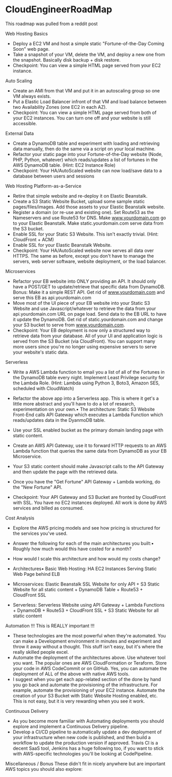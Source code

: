# CloudEngineerRoadMap
This roadmap was pulled from a reddit post

Web Hosting Basics</br>
- Deploy a EC2 VM and host a simple static "Fortune-of-the-Day Coming Soon" web page.
- Take a snapshot of your VM, delete the VM, and deploy a new one from the snapshot. Basically disk backup + disk restore.
- Checkpoint: You can view a simple HTML page served from your EC2 instance.
 
Auto Scaling
- Create an AMI from that VM and put it in an autoscaling group so one VM always exists.
- Put a Elastic Load Balancer infront of that VM and load balance between two Availability Zones (one EC2 in each AZ).
- Checkpoint: You can view a simple HTML page served from both of your EC2 instances. You can turn one off and your website is still accessible.

External Data
- Create a DynamoDB table and experiment with loading and retrieving data manually, then do the same via a script on your local machine.
- Refactor your static page into your Fortune-of-the-Day website (Node, PHP, Python, whatever) which reads/updates a list of fortunes in the AWS DynamoDB table. (Hint: EC2 Instance Role)
- Checkpoint: Your HA/AutoScaled website can now load/save data to a database between users and sessions

Web Hosting Platform-as-a-Service
- Retire that simple website and re-deploy it on Elastic Beanstalk.
- Create a S3 Static Website Bucket, upload some sample static pages/files/images. Add those assets to your Elastic Beanstalk website.
- Register a domain (or re-use and existing one). Set Route53 as the Nameservers and use Route53 for DNS. Make www.yourdomain.com go to your Elastic Beanstalk. Make static.yourdomain.com serve data from the S3 bucket.
- Enable SSL for your Static S3 Website. This isn't exactly trivial. (Hint: CloudFront + ACM)
- Enable SSL for your Elastic Beanstalk Website.
- Checkpoint: Your HA/AutoScaled website now serves all data over HTTPS. The same as before, except you don't have to manage the servers, web server software, website deployment, or the load balancer.

Microservices
- Refactor your EB website into ONLY providing an API. It should only have a POST/GET to update/retrieve that specific data from DynamoDB. Bonus: Make it a simple REST API. Get rid of www.yourdomain.com and serve this EB as api.yourdomain.com
- Move most of the UI piece of your EB website into your Static S3 Website and use Javascript/whatever to retrieve the data from your api.yourdomain.com URL on page load. Send data to the EB URL to have it update the DynamoDB. Get rid of static.yourdomain.com and change your S3 bucket to serve from www.yourdomain.com.
- Checkpoint: Your EB deployment is now only a structured way to retrieve data from your database. All of your UI and application logic is served from the S3 Bucket (via CloudFront). You can support many more users since you're no longer using expensive servers to serve your website's static data.

Serverless
- Write a AWS Lambda function to email you a list of all of the Fortunes in the DynamoDB table every night. Implement Least Privilege security for the Lambda Role. (Hint: Lambda using Python 3, Boto3, Amazon SES, scheduled with CloudWatch)
- Refactor the above app into a Serverless app. This is where it get's a little more abstract and you'll have to do a lot of research, experimentation on your own.• The architecture: Static S3 Website Front-End calls API Gateway which executes a Lambda Function which reads/updates data in the DyanmoDB table.
- Use your SSL enabled bucket as the primary domain landing page with static content.
- Create an AWS API Gateway, use it to forward HTTP requests to an AWS Lambda function that queries the same data from DynamoDB as your EB Microservice.
- Your S3 static content should make Javascript calls to the API Gateway and then update the page with the retrieved data.
- Once you have the "Get Fortune" API Gateway + Lambda working, do the "New Fortune" API.

- Checkpoint: Your API Gateway and S3 Bucket are fronted by CloudFront with SSL. You have no EC2 instances deployed. All work is done by AWS services and billed as consumed.

Cost Analysis
- Explore the AWS pricing models and see how pricing is structured for the services you've used.
- Answer the following for each of the main architectures you built:• Roughly how much would this have costed for a month?
- How would I scale this architecture and how would my costs change?

- Architectures• Basic Web Hosting: HA EC2 Instances Serving Static Web Page behind ELB
- Microservices: Elastic Beanstalk SSL Website for only API + S3 Static Website for all static content + DynamoDB Table + Route53 + CloudFront SSL
- Serverless: Serverless Website using API Gateway + Lambda Functions + DynamoDB + Route53 + CloudFront SSL + S3 Static Website for all static content

Automation
!!! This is REALLY important !!!
- These technologies are the most powerful when they're automated. You can make a Development environment in minutes and experiment and throw it away without a thought. This stuff isn't easy, but it's where the really skilled people excel.
- Automate the deployment of the architectures above. Use whatever tool you want. The popular ones are AWS CloudFormation or Teraform. Store your code in AWS CodeCommit or on GitHub. Yes, you can automate the deployment of ALL of the above with native AWS tools.
- I suggest when you get each app-related section of the done by hand you go back and automate the provisioning of the infrastructure. For example, automate the provisioning of your EC2 instance. Automate the creation of your S3 Bucket with Static Website Hosting enabled, etc. This is not easy, but it is very rewarding when you see it work.

Continuous Delivery
- As you become more familiar with Automating deployments you should explore and implement a Continuous Delivery pipeline.
- Develop a CI/CD pipeline to automatically update a dev deployment of your infrastructure when new code is published, and then build a workflow to update the production version if approved. Travis CI is a decent SaaS tool, Jenkins has a huge following too, if you want to stick with AWS-specific technologies you'll be looking at CodePipeline.

Miscellaneous / Bonus
These didn't fit in nicely anywhere but are important AWS topics you should also explore:

